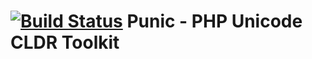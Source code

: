[![Build Status](https://api.travis-ci.org/punic/calendar.svg?branch=master)](https://travis-ci.org/punic/calendar)
Punic - PHP Unicode CLDR Toolkit
================================

